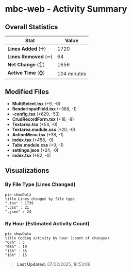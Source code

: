 # mbc-web - Activity Summary 

## Overall Statistics

| Stat                   | Value                                                             |
| ---------------------- | ----------------------------------------------------------------- |
| **Lines Added** (➕)   | 1720                                          |
| **Lines Removed** (➖) | 64                                        |
| **Net Change** (↕)    | 1656                |
| **Active Time** (⌚)   | 104 minutes |


## Modified Files
- **MultiSelect.tsx** (+9, -0)
- **RenderInputField.tsx** (+388, -1)
- **-config.tsx** (+629, -53)
- **CrudRecordForm.tsx** (+18, -8)
- **Textarea.tsx** (+54, -0)
- **Textarea.module.css** (+20, -0)
- **ActionMenu.tsx** (+38, -1)
- **index.tsx** (+458, -0)
- **Tabs.module.css** (+0, -1)
- **settings.json** (+24, -0)
- **index.tsx** (+82, -0)

## Visualizations

### By File Type (Lines Changed)

```mermaid
pie showData
title Lines changed by file type
".tsx" : 1739
".css" : 21
".json" : 24
```

### By Hour (Estimated Activity Count)

```mermaid
pie showData
title Coding activity by hour (count of changes)
"07h" : 5
"08h" : 19
"15h" : 35
"16h" : 15
```


> **Last Updated:** 07/02/2025, 16:53:08